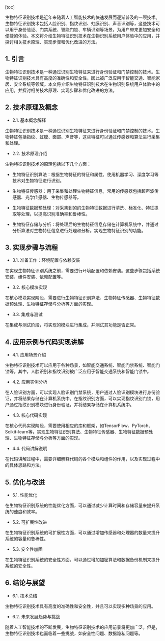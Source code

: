 
[toc]                    
                
                
生物特征识别技术是近年来随着人工智能技术的快速发展而逐渐普及的一项技术。生物特征识别技术包括人脸识别、指纹识别、虹膜识别、声音识别等，这些技术可以用于身份验证、门禁系统、智能门锁、车辆识别等场景，为用户带来更加安全和便捷的体验。本文将介绍生物特征识别技术在生物识别系统用户体验中的应用，并探讨相关技术原理、实现步骤和优化改进的方法。

## 1. 引言

生物特征识别技术是一种通过识别生物特征来进行身份验证和门禁控制的技术。生物特征识别技术具有高度的准确性和安全性，因此被广泛应用于智能交通、智能家居、安全系统等领域。本文将介绍生物特征识别技术在生物识别系统用户体验中的应用，并探讨相关技术原理、实现步骤和优化改进的方法。

## 2. 技术原理及概念

- 2.1. 基本概念解释

生物特征识别技术是一种通过识别生物特征来进行身份验证和门禁控制的技术。生物特征包括指纹、虹膜、面部、声音等，这些特征可以通过传感器和算法进行采集和处理。

- 2.2. 技术原理介绍

生物特征识别技术的原理包括以下几个方面：

- 生物特征识别算法：根据生物特征的特征和属性，使用机器学习、深度学习等技术对生物特征进行识别。
- 生物特征传感器：用于采集和处理生物特征信息，常用的传感器包括超声波传感器、光学传感器、生物传感器等。
- 生物特征数据预处理：对采集到的的生物特征数据进行清洗、标准化、特征提取等处理，以提高识别准确率和鲁棒性。

- 生物特征存储与分析：将处理后的生物特征信息存储在计算机系统中，并通过分析算法对生物特征信息进行处理和分析，实现生物特征识别的功能。

## 3. 实现步骤与流程

- 3.1. 准备工作：环境配置与依赖安装

在实现生物特征识别系统之前，需要进行环境配置和依赖安装。这些步骤包括系统安装、组件安装、依赖配置等。

- 3.2. 核心模块实现

在核心模块实现阶段，需要进行生物特征识别算法、生物特征传感器、生物特征数据预处理、生物特征存储与分析等方面的实现。

- 3.3. 集成与测试

在集成与测试阶段，将实现的模块进行集成，并测试其功能是否正常。

## 4. 应用示例与代码实现讲解

- 4.1. 应用场景介绍

生物特征识别技术可以应用于各种场景，如智能交通系统、智能门禁系统、智能门锁等。其中，人脸识别和指纹识别被广泛应用于智能交通系统和智能门锁中。

- 4.2. 应用实例分析

在人脸识别方面，可以实现人脸识别门禁系统，用户通过人脸识别模块进行身份验证，并将结果存储在计算机系统中。在指纹识别方面，可以实现指纹识别门锁，用户通过指纹识别模块进行身份验证，并将结果存储在计算机系统中。

- 4.3. 核心代码实现

在核心代码实现阶段，需要使用相应的库和框架，如TensorFlow、PyTorch、Scikit-learn等，实现生物特征识别算法、生物特征传感器、生物特征数据预处理、生物特征存储与分析等方面的实现。

- 4.4. 代码讲解说明

在代码讲解过程中，需要详细解释代码的各个模块和组件的作用，以及实现过程中的具体思路和方法。

## 5. 优化与改进

- 5.1. 性能优化

在生物特征识别系统的性能优化方面，可以通过减少计算时间和存储容量来提升系统的速度和效率。

- 5.2. 可扩展性改进

在生物特征识别系统的可扩展性方面，可以通过增加传感器和处理器的数量来提升系统的容量和鲁棒性。

- 5.3. 安全性加固

在生物特征识别系统的安全性方面，可以通过增加加密算法和数据备份机制来提升系统的安全性。

## 6. 结论与展望

- 6.1. 技术总结

生物特征识别技术具有高度的准确性和安全性，并且可以实现多种场景的应用。

- 6.2. 未来发展趋势与挑战

随着人工智能技术的不断发展，生物特征识别技术的应用前景将更加广泛。但是，生物特征识别技术也面临着一些挑战，如安全性问题、数据隐私问题等。

